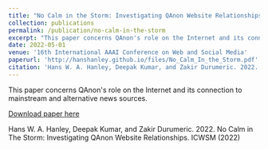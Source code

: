 ```yaml
---
title: "No Calm in the Storm: Investigating QAnon Website Relationships"
collection: publications
permalink: /publication/no-calm-in-the-storm
excerpt: "This paper concerns QAnon's role on the Internet and its connection to mainstream and alternative news sources."
date: 2022-05-01
venue: '16th International AAAI Conference on Web and Social Media'
paperurl: 'http://hanshanley.github.io/files/No_Calm_In_the_Storm.pdf'
citation: 'Hans W. A. Hanley, Deepak Kumar, and Zakir Durumeric. 2022. No Calm in The Storm: Investigating QAnon Website Relationships. ICWSM (2022)'
---
```

This paper concerns QAnon's role on the Internet and its connection to mainstream and alternative news sources.

[Download paper here](http://hanshanley.github.io/files/No_Calm_In_the_Storm.pdf)

Hans W. A. Hanley, Deepak Kumar, and Zakir Durumeric. 2022. No Calm in The Storm: Investigating QAnon Website Relationships. ICWSM (2022)

